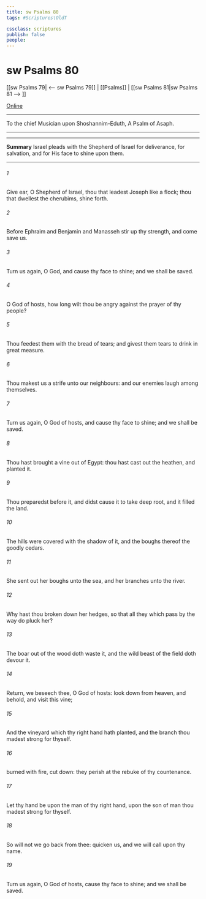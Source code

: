 ```yaml
---
title: sw Psalms 80
tags: #Scriptures\OldT

cssclass: scriptures
publish: false
people:
---
```


# sw Psalms 80
[[sw Psalms 79| <-- sw Psalms 79]] | [[Psalms]] | [[sw Psalms 81|sw Psalms 81 --> ]]

[Online](https://churchofjesuschrist.org/study/scriptures/ot/ps/80?lang=eng)

---
To the chief Musician upon Shoshannim-Eduth, A Psalm of Asaph.

---

---
__Summary__
Israel pleads with the Shepherd of Israel for deliverance, for salvation, and for His face to shine upon them.

---
###### 1 
Give ear, O Shepherd of Israel, thou that leadest Joseph like a flock; thou that dwellest  the cherubims, shine forth.

###### 2 
Before Ephraim and Benjamin and Manasseh stir up thy strength, and come  save us.

###### 3 
Turn us again, O God, and cause thy face to shine; and we shall be saved.

###### 4 
O  God of hosts, how long wilt thou be angry against the prayer of thy people?

###### 5 
Thou feedest them with the bread of tears; and givest them tears to drink in great measure.

###### 6 
Thou makest us a strife unto our neighbours: and our enemies laugh among themselves.

###### 7 
Turn us again, O God of hosts, and cause thy face to shine; and we shall be saved.

###### 8 
Thou hast brought a vine out of Egypt: thou hast cast out the heathen, and planted it.

###### 9 
Thou preparedst  before it, and didst cause it to take deep root, and it filled the land.

###### 10 
The hills were covered with the shadow of it, and the boughs thereof  the goodly cedars.

###### 11 
She sent out her boughs unto the sea, and her branches unto the river.

###### 12 
Why hast thou  broken down her hedges, so that all they which pass by the way do pluck her?

###### 13 
The boar out of the wood doth waste it, and the wild beast of the field doth devour it.

###### 14 
Return, we beseech thee, O God of hosts: look down from heaven, and behold, and visit this vine;

###### 15 
And the vineyard which thy right hand hath planted, and the branch  thou madest strong for thyself.

###### 16 
 burned with fire,  cut down: they perish at the rebuke of thy countenance.

###### 17 
Let thy hand be upon the man of thy right hand, upon the son of man  thou madest strong for thyself.

###### 18 
So will not we go back from thee: quicken us, and we will call upon thy name.

###### 19 
Turn us again, O  God of hosts, cause thy face to shine; and we shall be saved.

